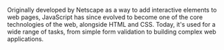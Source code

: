Originally developed by Netscape as a way to add interactive elements to web pages, JavaScript has since evolved to become one of the core technologies of the web, alongside HTML and CSS. Today, it's used for a wide range of tasks, from simple form validation to building complex web applications.
